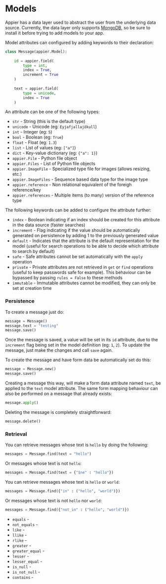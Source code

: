 # Models

Appier has a data layer used to abstract the user from the underlying data source. 
Currently, the data layer only supports [MongoDB](http://www.mongodb.org/), so be
sure to install it before trying to add models to your app.

Model attributes can configured by adding keywords to their declaration:

```python
class Message(appier.Model):
    
    id = appier.field(
        type = int,
        index = True,
        increment = True
    )
    
    text = appier.field(
        type = unicode,
        index = True
    )
```

An attribute can be one of the following types:

* `str` - String (this is the default type)
* `unicode` - Unicode (eg: `Eyjafjallajökull`)
* `int` - Integer (eg: `5`)
* `bool` - Boolean (eg: `True`)
* `float` - Float (eg: `1.3`)
* `list` - List of values (eg: `["a"]`)
* `dict` - Key-value dictionary (eg: `{"a": 1}`)
* `appier.File` - Python file object
* `appier.Files` - List of Python file objects
* `appier.ImageFile` - Specialized type file for images (allows resizing, etc.)
* `appier.ImageFiles` - Sequence based data type for the image type
* `appier.reference` - Non relational equivalent of the foreigh reference/key
* `appier.references` - Multiple items (to many) version of the reference type

The following keywords can be added to configure the attribute further:

* `index` - Boolean indicating if an index should be created for this attribute in 
the data source (faster searches)
* `increment` - Flag indicating if the value should be automatically generated on 
persistence by adding 1 to the previously generated value
* `default` - Indicates that the attribute is the default representation for the model
(useful for search operations to be able to decide which attribute to search by default)
* `safe` - Safe attributes cannot be set automatically with the `apply` operation
* `private` - Private attributes are not retrieved in `get` or `find` operations (useful
to keep passwords safe for example). This behaviour can be bypassed by passing 
`rules = False` to these methods
* `immutable` - Immutable attributes cannot be modified, they can only be set at creation time

### Persistence

To create a message just do:

```python
message = Message()
message.text = "testing"
message.save()
```

Once the message is saved, a value will be set in its ``id`` attribute, due to the
``increment`` flag being set in the model definition (eg: ``1``, ``2``). To update the 
message, just make the changes and call ``save`` again. 

To create the message and have form data be automatically set do this:

```python
message = Message.new()
message.save()
```

Creating a message this way, will make a form data attribute named ``text``,
be applied to the ``text`` model attribute. The same form mapping behaviour can 
also be performed on a message that already exists:

```python
message.apply()
```

Deleting the message is completely straightforward:

```python
message.delete()
```

### Retrieval

You can retrieve messages whose text is ``hello`` by doing the following:

```python
messages = Message.find(text = "hello")
```

Or messages whose text is not ``hello``:

```python
messages = Message.find(text = {"$ne" : "hello"})
```

You can retrieve messages whose text is ``hello`` or ``world``:

```python
messages = Message.find({"in" : ("hello", "world")})
```

Or messages whose text is not ``hello`` nor ``world``:

```python
messages = Message.find({"not_in" : ("hello", "world")})
```

* `equals` - 
* `not_equals` -
* `like` -
* `llike` -
* `rlike` -
* `greater` -
* `greater_equal` -
* `lesser` -
* `lesser_equal` -
* `is_null` -
* `is_not_null` -
* `contains` -
